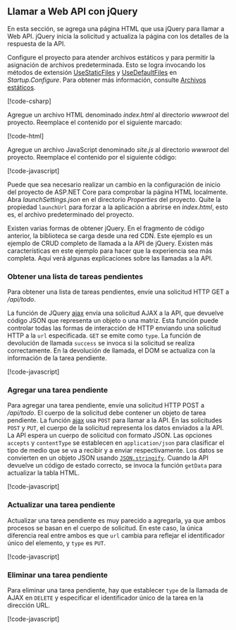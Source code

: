 ## <a name="call-the-web-api-with-jquery"></a>Llamar a Web API con jQuery

En esta sección, se agrega una página HTML que usa jQuery para llamar a Web API. jQuery inicia la solicitud y actualiza la página con los detalles de la respuesta de la API.

Configure el proyecto para atender archivos estáticos y para permitir la asignación de archivos predeterminada. Esto se logra invocando los métodos de extensión [UseStaticFiles](/dotnet/api/microsoft.aspnetcore.builder.staticfileextensions.usestaticfiles#Microsoft_AspNetCore_Builder_StaticFileExtensions_UseStaticFiles_Microsoft_AspNetCore_Builder_IApplicationBuilder_) y [UseDefaultFiles](/dotnet/api/microsoft.aspnetcore.builder.defaultfilesextensions.usedefaultfiles#Microsoft_AspNetCore_Builder_DefaultFilesExtensions_UseDefaultFiles_Microsoft_AspNetCore_Builder_IApplicationBuilder_) en *Startup.Configure*. Para obtener más información, consulte [Archivos estáticos](xref:fundamentals/static-files).

[!code-csharp[](../../tutorials/first-web-api/samples/2.0/TodoApi/Startup2.cs?name=snippet_Configure&highlight=3-4)]

Agregue un archivo HTML denominado *index.html* al directorio *wwwroot* del proyecto. Reemplace el contenido por el siguiente marcado:

[!code-html[](../../tutorials/first-web-api/samples/2.0/TodoApi/wwwroot/index.html)]

Agregue un archivo JavaScript denominado *site.js* al directorio *wwwroot* del proyecto. Reemplace el contenido por el siguiente código:

[!code-javascript[](../../tutorials/first-web-api/samples/2.0/TodoApi/wwwroot/site.js?name=snippet_SiteJs)]

Puede que sea necesario realizar un cambio en la configuración de inicio del proyecto de ASP.NET Core para comprobar la página HTML localmente. Abra *launchSettings.json* en el directorio *Properties* del proyecto. Quite la propiedad `launchUrl` para forzar a la aplicación a abrirse en *index.html*, esto es, el archivo predeterminado del proyecto.

Existen varias formas de obtener jQuery. En el fragmento de código anterior, la biblioteca se carga desde una red CDN. Este ejemplo es un ejemplo de CRUD completo de llamada a la API de jQuery. Existen más características en este ejemplo para hacer que la experiencia sea más completa. Aquí verá algunas explicaciones sobre las llamadas a la API.

### <a name="get-a-list-of-to-do-items"></a>Obtener una lista de tareas pendientes

Para obtener una lista de tareas pendientes, envíe una solicitud HTTP GET a */api/todo*.

La función de JQuery [ajax](https://api.jquery.com/jquery.ajax/) envía una solicitud AJAX a la API, que devuelve código JSON que representa un objeto o una matriz. Esta función puede controlar todas las formas de interacción de HTTP enviando una solicitud HTTP a la `url` especificada. `GET` se emite como `type`. La función de devolución de llamada `success` se invoca si la solicitud se realiza correctamente. En la devolución de llamada, el DOM se actualiza con la información de la tarea pendiente.

[!code-javascript[](../../tutorials/first-web-api/samples/2.0/TodoApi/wwwroot/site.js?name=snippet_GetData)]

### <a name="add-a-to-do-item"></a>Agregar una tarea pendiente

Para agregar una tarea pendiente, envíe una solicitud HTTP POST a */api/todo*. El cuerpo de la solicitud debe contener un objeto de tarea pendiente. La función [ajax](https://api.jquery.com/jquery.ajax/) usa `POST` para llamar a la API. En las solicitudes `POST` y `PUT`, el cuerpo de la solicitud representa los datos enviados a la API. La API espera un cuerpo de solicitud con formato JSON. Las opciones `accepts` y `contentType` se establecen en `application/json` para clasificar el tipo de medio que se va a recibir y a enviar respectivamente. Los datos se convierten en un objeto JSON usando [`JSON.stringify`](https://developer.mozilla.org/docs/Web/JavaScript/Reference/Global_Objects/JSON/stringify). Cuando la API devuelve un código de estado correcto, se invoca la función `getData` para actualizar la tabla HTML.

[!code-javascript[](../../tutorials/first-web-api/samples/2.0/TodoApi/wwwroot/site.js?name=snippet_AddItem)]

### <a name="update-a-to-do-item"></a>Actualizar una tarea pendiente

Actualizar una tarea pendiente es muy parecido a agregarla, ya que ambos procesos se basan en el cuerpo de solicitud. En este caso, la única diferencia real entre ambos es que `url` cambia para reflejar el identificador único del elemento, y `type` es `PUT`.

[!code-javascript[](../../tutorials/first-web-api/samples/2.0/TodoApi/wwwroot/site.js?name=snippet_AjaxPut)]

### <a name="delete-a-to-do-item"></a>Eliminar una tarea pendiente

Para eliminar una tarea pendiente, hay que establecer `type` de la llamada de AJAX en `DELETE` y especificar el identificador único de la tarea en la dirección URL.

[!code-javascript[](../../tutorials/first-web-api/samples/2.0/TodoApi/wwwroot/site.js?name=snippet_AjaxDelete)]
